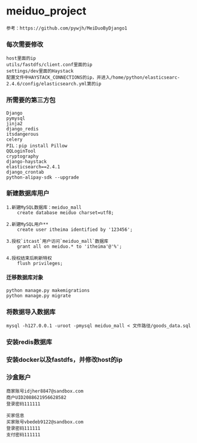 # meiduo_project
    参考：https://github.com/pywjh/MeiDuoByDjango1

### 每次需要修改
    host里面的ip
    utils/fastdfs/client.conf里面的ip
    settings/dev里面的Haystack
    配置文件中HAYSTACK_CONNECTIONS的ip，并进入/home/python/elasticsearc-2.4.6/config/elasticsearch.yml第的ip

### 所需要的第三方包
    Django
    pymysql
    jinja2
    django_redis
    itsdangerous
    celery
    PIL：pip install Pillow
    QQLoginTool
    cryptography
    django-haystack
    elasticsearch==2.4.1
    django_crontab
    python-alipay-sdk --upgrade

### 新建数据库用户
    1.新建MySQL数据库：meiduo_mall
        create database meiduo charset=utf8;

    2.新建MySQL用户**
        create user itheima identified by '123456';

    3.授权`itcast`用户访问`meiduo_mall`数据库
        grant all on meiduo.* to 'itheima'@'%';

    4.授权结束后刷新特权
        flush privileges;

#### 迁移数据库对象
    python manage.py makemigrations
    python manage.py migrate

### 将数据导入数据库
    mysql -h127.0.0.1 -uroot -pmysql meiduo_mall < 文件路径/goods_data.sql

### 安装redis数据库

### 安装docker以及fastdfs，并修改host的ip

### 沙盒账户
    商家账号idjher8847@sandbox.com
    商户UID2088621956628582
    登录密码111111

    买家信息
    买家账号vbedeb9122@sandbox.com
    登录密码111111
    支付密码111111
